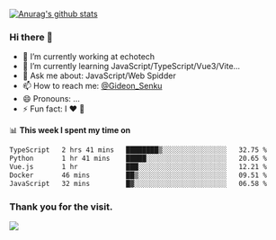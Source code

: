 [![Anurag's github stats](https://github-readme-stats.vercel.app/api?username=gideonsenku)](https://github.com/anuraghazra/github-readme-stats)
### Hi there 👋
- 🔭 I’m currently working at echotech
- 🌱 I’m currently learning JavaScript/TypeScript/Vue3/Vite...
- 💬 Ask me about: JavaScript/Web Spidder 
- 📫 How to reach me: [@Gideon_Senku](https://t.me/Gideon_Senku)
- 😄 Pronouns: ...
- ⚡ Fun fact: I ❤️ 🎵

📊 **This week I spent my time on**
<!--START_SECTION:waka-->

```txt
TypeScript   2 hrs 41 mins   ████████▒░░░░░░░░░░░░░░░░   32.75 %
Python       1 hr 41 mins    █████░░░░░░░░░░░░░░░░░░░░   20.65 %
Vue.js       1 hr            ███░░░░░░░░░░░░░░░░░░░░░░   12.21 %
Docker       46 mins         ██▒░░░░░░░░░░░░░░░░░░░░░░   09.51 %
JavaScript   32 mins         █▓░░░░░░░░░░░░░░░░░░░░░░░   06.58 %
```

<!--END_SECTION:waka-->


### Thank you for the visit.
![](http://profile-counter.glitch.me/gideonsenku/count.svg)
<!--
**GideonSenku/GideonSenku** is a ✨ _special_ ✨ repository because its `README.md` (this file) appears on your GitHub profile.

Here are some ideas to get you started:

- 🔭 I’m currently working on ...
- 🌱 I’m currently learning ...
- 👯 I’m looking to collaborate on ...
- 🤔 I’m looking for help with ...
- 💬 Ask me about ...
- 📫 How to reach me: ...
- 😄 Pronouns: ...
- ⚡ Fun fact: ...
-->
